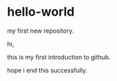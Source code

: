 # hello-world
my first new repository.

hi,

this is my first introduction to github.

hope i end this successfully.
